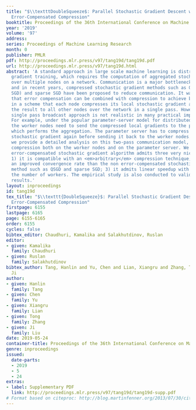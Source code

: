 ```yaml
---
title: "$\\textttDoubleSqueeze$: Parallel Stochastic Gradient Descent with Double-pass
  Error-Compensated Compression"
booktitle: Proceedings of the 36th International Conference on Machine Learning
year: '2019'
volume: '97'
address: 
series: Proceedings of Machine Learning Research
month: 0
publisher: PMLR
pdf: http://proceedings.mlr.press/v97/tang19d/tang19d.pdf
url: http://proceedings.mlr.press/v97/tang19d.html
abstract: 'A standard approach in large scale machine learning is distributed stochastic
  gradient training, which requires the computation of aggregated stochastic gradients
  over multiple nodes on a network. Communication is a major bottleneck in such applications,
  and in recent years, compressed stochastic gradient methods such as QSGD (quantized
  SGD) and sparse SGD have been proposed to reduce communication. It was also shown
  that error compensation can be combined with compression to achieve better convergence
  in a scheme that each node compresses its local stochastic gradient and broadcast
  the result to all other nodes over the network in a single pass. However, such a
  single pass broadcast approach is not realistic in many practical implementations.
  For example, under the popular parameter-server model for distributed learning,
  the worker nodes need to send the compressed local gradients to the parameter server,
  which performs the aggregation. The parameter server has to compress the aggregated
  stochastic gradient again before sending it back to the worker nodes. In this work,
  we provide a detailed analysis on this two-pass communication model, with error-compensated
  compression both on the worker nodes and on the parameter server. We show that the
  error-compensated stochastic gradient algorithm admits three very nice properties:
  1) it is compatible with an <em>arbitrary</em> compression technique; 2) it admits
  an improved convergence rate than the non error-compensated stochastic gradient
  method such as QSGD and sparse SGD; 3) it admits linear speedup with respect to
  the number of workers. The empirical study is also conducted to validate our theoretical
  results.'
layout: inproceedings
id: tang19d
tex_title: "$\\texttt{DoubleSqueeze}$: Parallel Stochastic Gradient Descent with Double-pass
  Error-Compensated Compression"
firstpage: 6155
lastpage: 6165
page: 6155-6165
order: 6155
cycles: false
bibtex_editor: Chaudhuri, Kamalika and Salakhutdinov, Ruslan
editor:
- given: Kamalika
  family: Chaudhuri
- given: Ruslan
  family: Salakhutdinov
bibtex_author: Tang, Hanlin and Yu, Chen and Lian, Xiangru and Zhang, Tong and Liu,
  Ji
author:
- given: Hanlin
  family: Tang
- given: Chen
  family: Yu
- given: Xiangru
  family: Lian
- given: Tong
  family: Zhang
- given: Ji
  family: Liu
date: 2019-05-24
container-title: Proceedings of the 36th International Conference on Machine Learning
genre: inproceedings
issued:
  date-parts:
  - 2019
  - 5
  - 24
extras:
- label: Supplementary PDF
  link: http://proceedings.mlr.press/v97/tang19d/tang19d-supp.pdf
# Format based on citeproc: http://blog.martinfenner.org/2013/07/30/citeproc-yaml-for-bibliographies/
---
```

